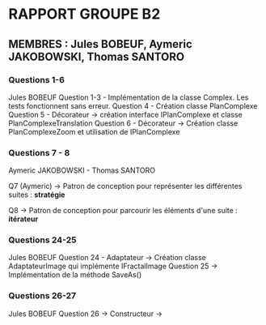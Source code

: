 # RAPPORT GROUPE B2

## MEMBRES : Jules BOBEUF, Aymeric JAKOBOWSKI, Thomas SANTORO

### Questions 1-6
Jules BOBEUF
Question 1-3 - Implémentation de la classe Complex. Les tests fonctionnent sans erreur.
Question 4 - Création classe PlanComplexe
Question 5 - Décorateur -> création interface IPlanComplexe et classe PlanComplexeTranslation
Question 6 - Décorateur -> Création classe PlanComplexeZoom et utilisation de IPlanComplexe

### Questions 7 - 8
Aymeric JAKOBOWSKI - Thomas SANTORO

Q7 (Aymeric) -> Patron de conception pour représenter les différentes suites : **stratégie**

Q8 -> Patron de conception pour parcourir les éléments d'une suite : **itérateur**

### Questions 24-25
Jules BOBEUF
Question 24 - Adaptateur -> Création classe AdaptateurImage qui implémente IFractalImage
Question 25 -> Implémentation de la méthode SaveAs()

### Questions 26-27
Jules BOBEUF
Question 26 -> Constructeur ->
